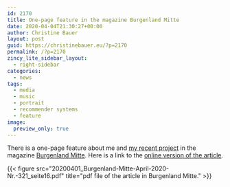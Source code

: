 ```yaml
---
id: 2170
title: One-page feature in the magazine Burgenland Mitte
date: 2020-04-04T21:30:27+00:00
author: Christine Bauer
layout: post
guid: https://christinebauer.eu/?p=2170
permalink: /?p=2170
zincy_lite_sidebar_layout:
  - right-sidebar
categories:
  - news
tags:
  - media
  - music
  - portrait
  - recommender systems
  - feature
image:
  preview_only: true
---
```

There is a one-page feature about me and <a href="https://www.jku.at/en/institute-of-computational-perception/research/projects/fine-grained-culture-aware-music-recommender-systems/" rel="noopener noreferrer" target="_blank">my recent project</a> in the magazine <a href="https://www.burgenland-mitte.at/" rel="noopener noreferrer" target="_blank">Burgenland Mitte</a>. Here is a link to the <a href="https://www.burgenland-mitte.at/2020/04/die-ganze-welt-schaut-auf-sie/" rel="noopener noreferrer" target="_blank">online version of the article</a>.

{{< figure src="20200401_Burgenland-Mitte-April-2020-Nr.-321_seite16.pdf" title="pdf file of the article in Burgenland Mitte." >}}